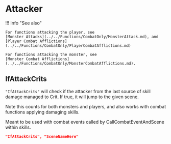 # Attacker

!!! info "See also"

    For functions attacking the player, see
    [Monster Attacks](../../Functions/CombatOnly/MonsterAttack.md), and
    [Player Combat Afflictions](../../Functions/CombatOnly/PlayerCombatAfflictions.md)

    For functions attacking the monster, see
    [Monster Combat Afflictions](../../Functions/CombatOnly/MonsterCombatAfflictions.md).

## IfAttackCrits

`"IfAttackCrits"` will check if the attacker from the last source of
skill damage managed to Crit. If true, it will jump to the given scene.

Note this counts for both monsters and players, and also works with
combat functions applying damaging skills.

Meant to be used with combat events called by
CallCombatEventAndScene within skills.

``` json
"IfAttackCrits", "SceneNameHere"
```
